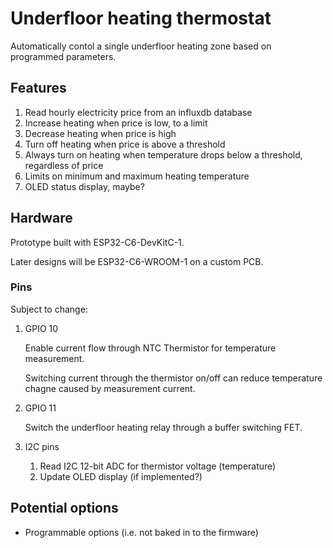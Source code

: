 # Underfloor heating thermostat

Automatically contol a single underfloor heating zone based on
programmed parameters.

## Features

1. Read hourly electricity price from an influxdb database
2. Increase heating when price is low, to a limit
3. Decrease heating when price is high
4. Turn off heating when price is above a threshold
5. Always turn on heating when temperature drops below a threshold, regardless of price
6. Limits on minimum and maximum heating temperature
7. OLED status display, maybe?

## Hardware

Prototype built with ESP32-C6-DevKitC-1.

Later designs will be ESP32-C6-WROOM-1 on a custom PCB.

### Pins

Subject to change:

1. GPIO 10

   Enable current flow through NTC Thermistor for temperature
   measurement.

   Switching current through the thermistor on/off can reduce
   temperature chagne caused by measurement current.

2. GPIO 11

   Switch the underfloor heating relay through a buffer switching FET.

3. I2C pins

   1. Read I2C 12-bit ADC for thermistor voltage (temperature)
   2. Update OLED display (if implemented?)

## Potential options

- Programmable options (i.e. not baked in to the firmware)
